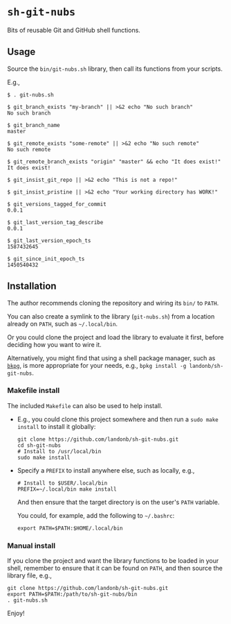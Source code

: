 # `sh-git-nubs`

Bits of reusable Git and GitHub shell functions.

## Usage

Source the `bin/git-nubs.sh` library, then call its functions from your scripts.

E.g.,

  ```shell
  $ . git-nubs.sh

  $ git_branch_exists "my-branch" || >&2 echo "No such branch"
  No such branch

  $ git_branch_name
  master

  $ git_remote_exists "some-remote" || >&2 echo "No such remote"
  No such remote

  $ git_remote_branch_exists "origin" "master" && echo "It does exist!"
  It does exist!

  $ git_insist_git_repo || >&2 echo "This is not a repo!"

  $ git_insist_pristine || >&2 echo "Your working directory has WORK!"

  $ git_versions_tagged_for_commit
  0.0.1

  $ git_last_version_tag_describe
  0.0.1

  $ git_last_version_epoch_ts
  1587432645

  $ git_since_init_epoch_ts
  1450540432
  ```

## Installation

The author recommends cloning the repository and wiring its `bin/` to `PATH`.

You can also create a symlink to the library (`git-nubs.sh`) from a location
already on `PATH`, such as `~/.local/bin`.

Or you could clone the project and load the library to evaluate it first,
before deciding how you want to wire it.

Alternatively, you might find that using a shell package manager, such as
[`bkpg`](https://github.com/bpkg/bpkg),
is more appropriate for your needs, e.g.,
`bpkg install -g landonb/sh-git-nubs`.

### Makefile install

The included `Makefile` can also be used to help install.

- E.g., you could clone this project somewhere and
  then run a `sudo make install` to install it globally:

  ```shell
  git clone https://github.com/landonb/sh-git-nubs.git
  cd sh-git-nubs
  # Install to /usr/local/bin
  sudo make install
  ```

- Specify a `PREFIX` to install anywhere else, such as locally, e.g.,

  ```shell
  # Install to $USER/.local/bin
  PREFIX=~/.local/bin make install
  ```

  And then ensure that the target directory is on the user's `PATH` variable.

  You could, for example, add the following to `~/.bashrc`:

  ```shell
  export PATH=$PATH:$HOME/.local/bin
  ```

### Manual install

If you clone the project and want the library functions to be
loaded in your shell, remember to ensure that it can be found
on `PATH`, and then source the library file, e.g.,

  ```shell
  git clone https://github.com/landonb/sh-git-nubs.git
  export PATH=$PATH:/path/to/sh-git-nubs/bin
  . git-nubs.sh
  ```

Enjoy!

